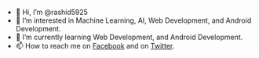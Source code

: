 - 👋 Hi, I’m @rashid5925
- 👀 I’m interested in Machine Learning, AI, Web Development, and Android Development.
- 🌱 I’m currently learning Web Development, and Android Development.
- 📫 How to reach me on [Facebook](https://www.facebook.com/profile.php?id=100008638000541) and on [Twitter](https://twitter.com/MalikRa50065964).

<!---
rashid5925/rashid5925 is a ✨ special ✨ repository because its `README.md` (this file) appears on your GitHub profile.
You can click the Preview link to take a look at your changes.
--->
